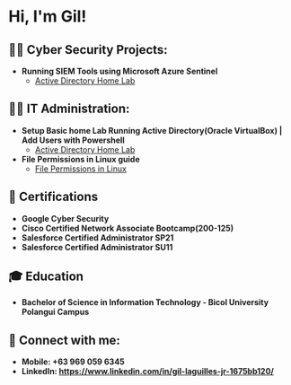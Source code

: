 <h1>Hi, I'm Gil! </h1>

<h2>👨‍💻 Cyber Security Projects:</h2>

- <b>Running SIEM Tools using Microsoft Azure Sentinel</b>
  - [Active Directory Home Lab](https://github.com/Aokiji16/Active-Directory-Home-Lab)


<h2>👨‍💻 IT Administration:</h2>

- <b>Setup Basic home Lab Running Active Directory(Oracle VirtualBox) | Add Users with Powershell</b>
  - [Active Directory Home Lab](https://github.com/Aokiji16/Active-Directory-Home-Lab)
- <b>File Permissions in Linux guide</b>
  - [File Permissions in Linux](https://github.com/glaguillesjr/File-permissions-in-Linux)
  

<h2>📄 Certifications</h2>

- <b>Google Cyber Security</b>
- <b>Cisco Certified Network Associate Bootcamp(200-125)</b>
- <b>Salesforce Certified Administrator SP21</b>
- <b>Salesforce Certified Administrator SU11</b>

<h2>🎓 Education</h2>

- <b>Bachelor of Science in Information Technology - Bicol University Polangui Campus</b>


<h2> 🤳 Connect with me:</h2>

- <b>Mobile: +63 969 059 6345</b>
- <b>LinkedIn: https://www.linkedin.com/in/gil-laguilles-jr-1675bb120/</b>
